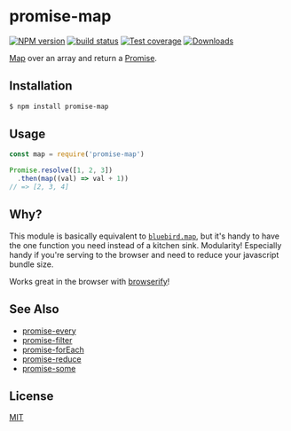 # promise-map
[![NPM version][npm-image]][npm-url]
[![build status][travis-image]][travis-url]
[![Test coverage][coveralls-image]][coveralls-url]
[![Downloads][downloads-image]][downloads-url]

[Map][mdn] over an array and return a [Promise][promise].

## Installation
```bash
$ npm install promise-map
```

## Usage
```js
const map = require('promise-map')

Promise.resolve([1, 2, 3])
  .then(map((val) => val + 1))
// => [2, 3, 4]
```

## Why?
This module is basically equivalent to [`bluebird.map`][bluebird], but it's handy
to have the one function you need instead of a kitchen sink. Modularity!
Especially handy if you're serving to the browser and need to reduce your
javascript bundle size.

Works great in the browser with
[browserify](http://github.com/substack/node-browserify)!

## See Also
- [promise-every](https://github.com/yoshuawuyts/promise-every)
- [promise-filter](https://github.com/yoshuawuyts/promise-filter)
- [promise-forEach](https://github.com/yoshuawuyts/promise-forEach)
- [promise-reduce](https://github.com/yoshuawuyts/promise-reduce)
- [promise-some](https://github.com/yoshuawuyts/promise-some)

## License
[MIT](https://tldrlegal.com/license/mit-license)

[npm-image]: https://img.shields.io/npm/v/promise-map.svg?style=flat-square
[npm-url]: https://npmjs.org/package/promise-map
[travis-image]: https://img.shields.io/travis/yoshuawuyts/promise-map.svg?style=flat-square
[travis-url]: https://travis-ci.org/yoshuawuyts/promise-map
[coveralls-image]: https://img.shields.io/coveralls/yoshuawuyts/promise-map.svg?style=flat-square
[coveralls-url]: https://coveralls.io/r/yoshuawuyts/promise-map?branch=master
[downloads-image]: http://img.shields.io/npm/dm/promise-map.svg?style=flat-square
[downloads-url]: https://npmjs.org/package/promise-map

[mdn]: https://developer.mozilla.org/en-US/docs/Web/JavaScript/Reference/Global_Objects/Array/map
[promise]: https://developer.mozilla.org/en-US/docs/Web/JavaScript/Reference/Global_Objects/Promise
[bluebird]: https://github.com/petkaantonov/bluebird/blob/master/API.md#mapfunction-mapper--object-options---promise
